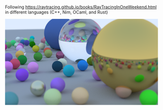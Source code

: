 Following https://raytracing.github.io/books/RayTracingInOneWeekend.html in different languages (C++, Nim, OCaml, and Rust)

![ray traced spheres with glass bubble](https://github.com/danielclarke/raytracing/blob/main/nim/images/multithreaded.png?raw=true)